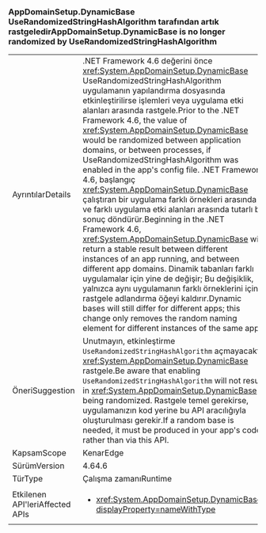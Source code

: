 ### <a name="appdomainsetupdynamicbase-is-no-longer-randomized-by-userandomizedstringhashalgorithm"></a><span data-ttu-id="2e5ea-101">AppDomainSetup.DynamicBase UseRandomizedStringHashAlgorithm tarafından artık rastgeledir</span><span class="sxs-lookup"><span data-stu-id="2e5ea-101">AppDomainSetup.DynamicBase is no longer randomized by UseRandomizedStringHashAlgorithm</span></span>

|   |   |
|---|---|
|<span data-ttu-id="2e5ea-102">Ayrıntılar</span><span class="sxs-lookup"><span data-stu-id="2e5ea-102">Details</span></span>|<span data-ttu-id="2e5ea-103">.NET Framework 4.6 değerini önce <xref:System.AppDomainSetup.DynamicBase> UseRandomizedStringHashAlgorithm uygulamanın yapılandırma dosyasında etkinleştirilirse işlemleri veya uygulama etki alanları arasında rastgele.</span><span class="sxs-lookup"><span data-stu-id="2e5ea-103">Prior to the .NET Framework 4.6, the value of <xref:System.AppDomainSetup.DynamicBase> would be randomized between application domains, or between processes, if UseRandomizedStringHashAlgorithm was enabled in the app's config file.</span></span> <span data-ttu-id="2e5ea-104">.NET Framework 4.6, başlangıç <xref:System.AppDomainSetup.DynamicBase> çalıştıran bir uygulama farklı örnekleri arasında ve farklı uygulama etki alanları arasında tutarlı bir sonuç döndürür.</span><span class="sxs-lookup"><span data-stu-id="2e5ea-104">Beginning in the .NET Framework 4.6, <xref:System.AppDomainSetup.DynamicBase> will return a stable result between different instances of an app running, and between different app domains.</span></span> <span data-ttu-id="2e5ea-105">Dinamik tabanları farklı uygulamalar için yine de değişir; Bu değişiklik, yalnızca aynı uygulamanın farklı örneklerini için rastgele adlandırma öğeyi kaldırır.</span><span class="sxs-lookup"><span data-stu-id="2e5ea-105">Dynamic bases will still differ for different apps; this change only removes the random naming element for different instances of the same app.</span></span>|
|<span data-ttu-id="2e5ea-106">Öneri</span><span class="sxs-lookup"><span data-stu-id="2e5ea-106">Suggestion</span></span>|<span data-ttu-id="2e5ea-107">Unutmayın, etkinleştirme <code>UseRandomizedStringHashAlgorithm</code> açmayacaktır <xref:System.AppDomainSetup.DynamicBase> rastgele.</span><span class="sxs-lookup"><span data-stu-id="2e5ea-107">Be aware that enabling <code>UseRandomizedStringHashAlgorithm</code> will not result in <xref:System.AppDomainSetup.DynamicBase> being randomized.</span></span> <span data-ttu-id="2e5ea-108">Rastgele temel gerekirse, uygulamanızın kod yerine bu API aracılığıyla oluşturulması gerekir.</span><span class="sxs-lookup"><span data-stu-id="2e5ea-108">If a random base is needed, it must be produced in your app's code rather than via this API.</span></span>|
|<span data-ttu-id="2e5ea-109">Kapsam</span><span class="sxs-lookup"><span data-stu-id="2e5ea-109">Scope</span></span>|<span data-ttu-id="2e5ea-110">Kenar</span><span class="sxs-lookup"><span data-stu-id="2e5ea-110">Edge</span></span>|
|<span data-ttu-id="2e5ea-111">Sürüm</span><span class="sxs-lookup"><span data-stu-id="2e5ea-111">Version</span></span>|<span data-ttu-id="2e5ea-112">4.6</span><span class="sxs-lookup"><span data-stu-id="2e5ea-112">4.6</span></span>|
|<span data-ttu-id="2e5ea-113">Tür</span><span class="sxs-lookup"><span data-stu-id="2e5ea-113">Type</span></span>|<span data-ttu-id="2e5ea-114">Çalışma zamanı</span><span class="sxs-lookup"><span data-stu-id="2e5ea-114">Runtime</span></span>|
|<span data-ttu-id="2e5ea-115">Etkilenen API'leri</span><span class="sxs-lookup"><span data-stu-id="2e5ea-115">Affected APIs</span></span>|<ul><li><xref:System.AppDomainSetup.DynamicBase?displayProperty=nameWithType></li></ul>|

